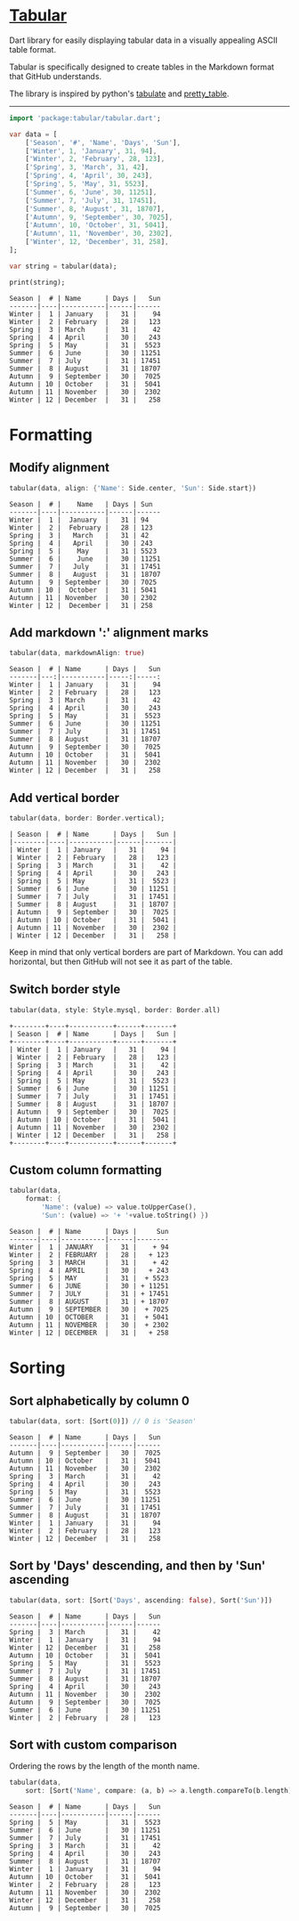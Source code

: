 # [Tabular](https://github.com/rtmigo/tabular_dart#tabular)

Dart library for easily displaying tabular data in a visually appealing 
ASCII table format.

Tabular is specifically designed to create tables in the Markdown format that 
GitHub understands.

The library is inspired by python's [tabulate](https://pypi.org/project/tabulate/) 
and [pretty_table](https://pypi.org/project/prettytable/). 

----


``` dart
import 'package:tabular/tabular.dart';

var data = [
    ['Season', '#', 'Name', 'Days', 'Sun'],
    ['Winter', 1, 'January', 31, 94],
    ['Winter', 2, 'February', 28, 123],
    ['Spring', 3, 'March', 31, 42],
    ['Spring', 4, 'April', 30, 243],
    ['Spring', 5, 'May', 31, 5523],
    ['Summer', 6, 'June', 30, 11251],
    ['Summer', 7, 'July', 31, 17451],
    ['Summer', 8, 'August', 31, 18707],
    ['Autumn', 9, 'September', 30, 7025],
    ['Autumn', 10, 'October', 31, 5041],
    ['Autumn', 11, 'November', 30, 2302],
    ['Winter', 12, 'December', 31, 258],
];

var string = tabular(data);

print(string);
```

``` text
Season |  # | Name      | Days |   Sun
-------|----|-----------|------|------
Winter |  1 | January   |   31 |    94
Winter |  2 | February  |   28 |   123
Spring |  3 | March     |   31 |    42
Spring |  4 | April     |   30 |   243
Spring |  5 | May       |   31 |  5523
Summer |  6 | June      |   30 | 11251
Summer |  7 | July      |   31 | 17451
Summer |  8 | August    |   31 | 18707
Autumn |  9 | September |   30 |  7025
Autumn | 10 | October   |   31 |  5041
Autumn | 11 | November  |   30 |  2302
Winter | 12 | December  |   31 |   258
```


# Formatting

## Modify alignment

``` dart
tabular(data, align: {'Name': Side.center, 'Sun': Side.start})
```

``` text
Season |  # |    Name   | Days | Sun  
-------|----|-----------|------|------
Winter |  1 |  January  |   31 | 94   
Winter |  2 |  February |   28 | 123  
Spring |  3 |   March   |   31 | 42   
Spring |  4 |   April   |   30 | 243  
Spring |  5 |    May    |   31 | 5523 
Summer |  6 |    June   |   30 | 11251
Summer |  7 |   July    |   31 | 17451
Summer |  8 |   August  |   31 | 18707
Autumn |  9 | September |   30 | 7025 
Autumn | 10 |  October  |   31 | 5041 
Autumn | 11 | November  |   30 | 2302 
Winter | 12 |  December |   31 | 258  
```

## Add markdown ':' alignment marks

``` dart
tabular(data, markdownAlign: true)
```

``` text
Season |  # | Name      | Days |   Sun
-------|---:|-----------|-----:|-----:
Winter |  1 | January   |   31 |    94
Winter |  2 | February  |   28 |   123
Spring |  3 | March     |   31 |    42
Spring |  4 | April     |   30 |   243
Spring |  5 | May       |   31 |  5523
Summer |  6 | June      |   30 | 11251
Summer |  7 | July      |   31 | 17451
Summer |  8 | August    |   31 | 18707
Autumn |  9 | September |   30 |  7025
Autumn | 10 | October   |   31 |  5041
Autumn | 11 | November  |   30 |  2302
Winter | 12 | December  |   31 |   258
```

## Add vertical border

``` dart
tabular(data, border: Border.vertical);
```

``` text
| Season |  # | Name      | Days |   Sun |
|--------|----|-----------|------|-------|
| Winter |  1 | January   |   31 |    94 |
| Winter |  2 | February  |   28 |   123 |
| Spring |  3 | March     |   31 |    42 |
| Spring |  4 | April     |   30 |   243 |
| Spring |  5 | May       |   31 |  5523 |
| Summer |  6 | June      |   30 | 11251 |
| Summer |  7 | July      |   31 | 17451 |
| Summer |  8 | August    |   31 | 18707 |
| Autumn |  9 | September |   30 |  7025 |
| Autumn | 10 | October   |   31 |  5041 |
| Autumn | 11 | November  |   30 |  2302 |
| Winter | 12 | December  |   31 |   258 |
```

Keep in mind that only vertical borders are part of Markdown. You can add 
horizontal, but then GitHub will not see it as part of the table.

## Switch border style

``` dart
tabular(data, style: Style.mysql, border: Border.all)
```

``` text
+--------+----+-----------+------+-------+
| Season |  # | Name      | Days |   Sun |
+--------+----+-----------+------+-------+
| Winter |  1 | January   |   31 |    94 |
| Winter |  2 | February  |   28 |   123 |
| Spring |  3 | March     |   31 |    42 |
| Spring |  4 | April     |   30 |   243 |
| Spring |  5 | May       |   31 |  5523 |
| Summer |  6 | June      |   30 | 11251 |
| Summer |  7 | July      |   31 | 17451 |
| Summer |  8 | August    |   31 | 18707 |
| Autumn |  9 | September |   30 |  7025 |
| Autumn | 10 | October   |   31 |  5041 |
| Autumn | 11 | November  |   30 |  2302 |
| Winter | 12 | December  |   31 |   258 |
+--------+----+-----------+------+-------+
```

## Custom column formatting

``` dart
tabular(data, 
    format: {
        'Name': (value) => value.toUpperCase(), 
        'Sun': (value) => '+ '+value.toString() })
```

``` text
Season |  # | Name      | Days |     Sun
-------|----|-----------|------|--------
Winter |  1 | JANUARY   |   31 |    + 94
Winter |  2 | FEBRUARY  |   28 |   + 123
Spring |  3 | MARCH     |   31 |    + 42
Spring |  4 | APRIL     |   30 |   + 243
Spring |  5 | MAY       |   31 |  + 5523
Summer |  6 | JUNE      |   30 | + 11251
Summer |  7 | JULY      |   31 | + 17451
Summer |  8 | AUGUST    |   31 | + 18707
Autumn |  9 | SEPTEMBER |   30 |  + 7025
Autumn | 10 | OCTOBER   |   31 |  + 5041
Autumn | 11 | NOVEMBER  |   30 |  + 2302
Winter | 12 | DECEMBER  |   31 |   + 258
```



# Sorting

## Sort alphabetically by column 0

``` dart
tabular(data, sort: [Sort(0)]) // 0 is 'Season'
```

``` text
Season |  # | Name      | Days |   Sun
-------|----|-----------|------|------
Autumn |  9 | September |   30 |  7025
Autumn | 10 | October   |   31 |  5041
Autumn | 11 | November  |   30 |  2302
Spring |  3 | March     |   31 |    42
Spring |  4 | April     |   30 |   243
Spring |  5 | May       |   31 |  5523
Summer |  6 | June      |   30 | 11251
Summer |  7 | July      |   31 | 17451
Summer |  8 | August    |   31 | 18707
Winter |  1 | January   |   31 |    94
Winter |  2 | February  |   28 |   123
Winter | 12 | December  |   31 |   258
```

## Sort by 'Days' descending, and then by 'Sun' ascending

``` dart
tabular(data, sort: [Sort('Days', ascending: false), Sort('Sun')])
```

``` text
Season |  # | Name      | Days |   Sun
-------|----|-----------|------|------
Spring |  3 | March     |   31 |    42
Winter |  1 | January   |   31 |    94
Winter | 12 | December  |   31 |   258
Autumn | 10 | October   |   31 |  5041
Spring |  5 | May       |   31 |  5523
Summer |  7 | July      |   31 | 17451
Summer |  8 | August    |   31 | 18707
Spring |  4 | April     |   30 |   243
Autumn | 11 | November  |   30 |  2302
Autumn |  9 | September |   30 |  7025
Summer |  6 | June      |   30 | 11251
Winter |  2 | February  |   28 |   123
```

## Sort with custom comparison

Ordering the rows by the length of the month name.

``` dart
tabular(data, 
    sort: [Sort('Name', compare: (a, b) => a.length.compareTo(b.length))])
```

``` text
Season |  # | Name      | Days |   Sun
-------|----|-----------|------|------
Spring |  5 | May       |   31 |  5523
Summer |  6 | June      |   30 | 11251
Summer |  7 | July      |   31 | 17451
Spring |  3 | March     |   31 |    42
Spring |  4 | April     |   30 |   243
Summer |  8 | August    |   31 | 18707
Winter |  1 | January   |   31 |    94
Autumn | 10 | October   |   31 |  5041
Winter |  2 | February  |   28 |   123
Autumn | 11 | November  |   30 |  2302
Winter | 12 | December  |   31 |   258
Autumn |  9 | September |   30 |  7025
```